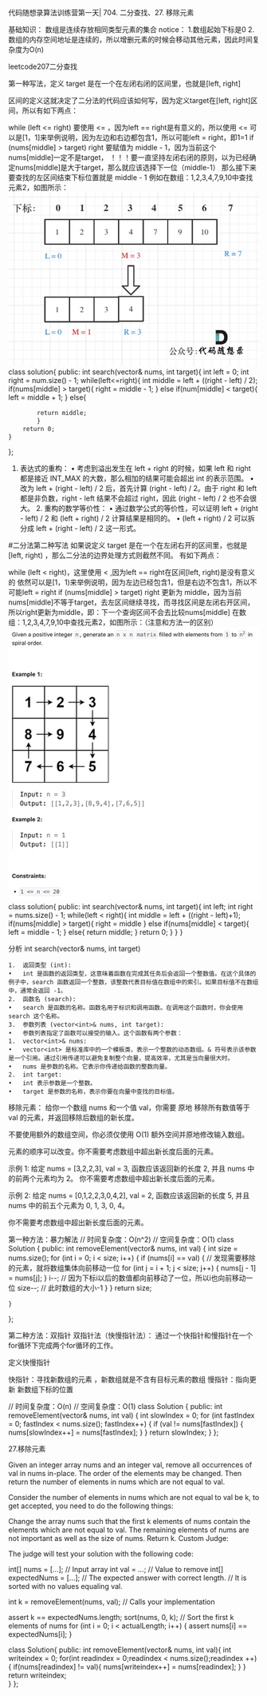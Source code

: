 代码随想录算法训练营第一天| 704. 二分查找、27. 移除元素


基础知识：
数组是连续存放相同类型元素的集合
notice：
1.数组起始下标是0
2.数组的内存空间地址是连续的，所以增删元素的时候会移动其他元素，因此时间复杂度为O(n)


leetcode207二分查找

第一种写法，定义 target 是在一个在左闭右闭的区间里，也就是[left, right] 

区间的定义这就决定了二分法的代码应该如何写，因为定义target在[left, right]区间，所以有如下两点：

while (left <= right) 要使用 <= ，因为left == right是有意义的，所以使用 <=
可以是[1，1]来举例说明，因为左边和右边都包含1，所以可能left = right，即1=1
if (nums[middle] > target) right 要赋值为 middle - 1，因为当前这个nums[middle]一定不是target，
！！！要一直坚持左闭右闭的原则，以为已经确定nums[middle]是大于target，那么就应该选择下一位（middle-1）
那么接下来要查找的左区间结束下标位置就是 middle - 1
例如在数组：1,2,3,4,7,9,10中查找元素2，如图所示：
![Alt text](%E5%9B%BE%E7%89%871.png)
class solution{
public:
    int search(vector<int>& nums, int target){
        int left = 0;
        int right = num.size() - 1;
        while(left<=right){
            int middle = left + ((right - left) / 2);
            if(nums[middle] > target){
                right = middle - 1;
            }
            else if(num[middle] < target){
                left = middle + 1;
            }
            else{
<!-- (num[middle] = target); -->
            return middle;
            }
        return 0;
    }
};

1.	表达式的重构：
	•	考虑到溢出发生在 left + right 的时候，如果 left 和 right 都是接近 INT_MAX 的大数，那么相加的结果可能会超出 int 的表示范围。
	•	改为 left + (right - left) / 2 后，首先计算 (right - left) / 2。由于 right 和 left 都是非负数，right - left 结果不会超过 right，因此 (right - left) / 2 也不会很大。
	2.	重构的数学等价性：
	•	通过数学公式的等价性，可以证明 left + (right - left) / 2 和 (left + right) / 2 计算结果是相同的。
	•	(left + right) / 2 可以拆分成 left + (right - left) / 2 这一形式。


#二分法第二种写法
如果说定义 target 是在一个在左闭右开的区间里，也就是[left, right) ，那么二分法的边界处理方式则截然不同。
有如下两点：

while (left < right)，这里使用 < ,因为left == right在区间[left, right)是没有意义的
依然可以是[1，1)来举例说明，因为左边已经包含1，但是右边不包含1，所以不可能left = right
if (nums[middle] > target) right 更新为 middle，因为当前nums[middle]不等于target，去左区间继续寻找，而寻找区间是左闭右开区间，所以right更新为middle，即：下一个查询区间不会去比较nums[middle]
在数组：1,2,3,4,7,9,10中查找元素2，如图所示：（注意和方法一的区别）
![!\[Alt text\](image-1.png)](%E5%9B%BE%E7%89%872.png)
class solution{
public:
    int search(vector<int>& nums, int target){
        int left;
        int right = nums.size() - 1;
        while(left < right){
            int middle = left + ((right - left)+1);
            if(nums[middle] > target){
                right = middle
            }
            else if(nums[middle] < target){
                left = middle - 1;
            }
            else{
                return middle;
            }
        return 0;
        }
    }
}


分析 int search(vector<int>& nums, int target)

	1.	返回类型 (int):
	•	int 是函数的返回类型，这意味着函数在完成其任务后会返回一个整数值。在这个具体的例子中，search 函数返回一个整数，该整数代表目标值在数组中的索引。如果目标值不在数组中，通常会返回 -1。
	2.	函数名 (search):
	•	search 是函数的名称。函数名用于标识和调用函数。在调用这个函数时，你会使用 search 这个名称。
	3.	参数列表 (vector<int>& nums, int target):
	•	参数列表指定了函数可以接受的输入。这个函数有两个参数：
	1.	vector<int>& nums:
	•	vector<int> 是标准库中的一个模板类，表示一个整数的动态数组。& 符号表示该参数是一个引用。通过引用传递可以避免复制整个向量，提高效率，尤其是当向量很大时。
	•	nums 是参数的名称。它表示你传递给函数的整数向量。
	2.	int target:
	•	int 表示参数是一个整数。
	•	target 是参数的名称，表示你要在向量中查找的目标值。



移除元素：
给你一个数组 nums 和一个值 val，你需要 原地 移除所有数值等于 val 的元素，并返回移除后数组的新长度。

不要使用额外的数组空间，你必须仅使用 O(1) 额外空间并原地修改输入数组。

元素的顺序可以改变。你不需要考虑数组中超出新长度后面的元素。

示例 1: 给定 nums = [3,2,2,3], val = 3, 函数应该返回新的长度 2, 并且 nums 中的前两个元素均为 2。 你不需要考虑数组中超出新长度后面的元素。

示例 2: 给定 nums = [0,1,2,2,3,0,4,2], val = 2, 函数应该返回新的长度 5, 并且 nums 中的前五个元素为 0, 1, 3, 0, 4。

你不需要考虑数组中超出新长度后面的元素。

第一种方法：暴力解法
// 时间复杂度：O(n^2)
// 空间复杂度：O(1)
class Solution {
public:
    int removeElement(vector<int>& nums, int val) {
        int size = nums.size();
        for (int i = 0; i < size; i++) {
            if (nums[i] == val) { // 发现需要移除的元素，就将数组集体向前移动一位
                for (int j = i + 1; j < size; j++) {
                    nums[j - 1] = nums[j];
                }
                i--; // 因为下标i以后的数值都向前移动了一位，所以i也向前移动一位
                size--; // 此时数组的大小-1
            }
        }
        return size;

    }
};


第二种方法：双指针
双指针法（快慢指针法）： 通过一个快指针和慢指针在一个for循环下完成两个for循环的工作。

定义快慢指针

快指针：寻找新数组的元素 ，新数组就是不含有目标元素的数组
慢指针：指向更新 新数组下标的位置

// 时间复杂度：O(n)
// 空间复杂度：O(1)
class Solution {
public:
    int removeElement(vector<int>& nums, int val) {
        int slowIndex = 0;
        for (int fastIndex = 0; fastIndex < nums.size(); fastIndex++) {
            if (val != nums[fastIndex]) {
                nums[slowIndex++] = nums[fastIndex];
            }
        }
        return slowIndex;
    }
};

27.移除元素

Given an integer array nums and an integer val, remove all occurrences of val in nums in-place. The order of the elements may be changed. Then return the number of elements in nums which are not equal to val.

Consider the number of elements in nums which are not equal to val be k, to get accepted, you need to do the following things:

Change the array nums such that the first k elements of nums contain the elements which are not equal to val. The remaining elements of nums are not important as well as the size of nums.
Return k.
Custom Judge:

The judge will test your solution with the following code:

int[] nums = [...]; // Input array
int val = ...; // Value to remove
int[] expectedNums = [...]; // The expected answer with correct length.
                            // It is sorted with no values equaling val.

int k = removeElement(nums, val); // Calls your implementation

assert k == expectedNums.length;
sort(nums, 0, k); // Sort the first k elements of nums
for (int i = 0; i < actualLength; i++) {
    assert nums[i] == expectedNums[i];
}

class Solution{
public:
    int removeElement(vector<int>& nums, int val){
        int writeindex = 0;
        for(int readindex = 0;readindex < nums.size();readindex ++){
            if(nums[readindex] != val){
                nums[writeindex++] = nums[readindex];
            }
        }
        return writeindex;   
    }
};
